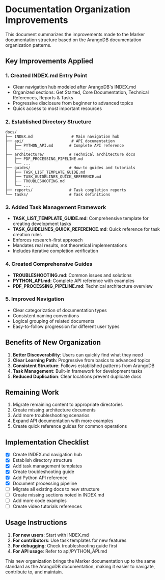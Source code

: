 # Documentation Organization Improvements

This document summarizes the improvements made to the Marker documentation structure based on the ArangoDB documentation organization patterns.

## Key Improvements Applied

### 1. Created INDEX.md Entry Point
- Clear navigation hub modeled after ArangoDB's INDEX.md
- Organized sections: Get Started, Core Documentation, Technical References, Reports & Tasks
- Progressive disclosure from beginner to advanced topics
- Quick access to most important resources

### 2. Established Directory Structure
```
docs/
├── INDEX.md                 # Main navigation hub
├── api/                     # API documentation
│   ├── PYTHON_API.md       # Complete API reference
│   └── ...
├── architecture/           # Technical architecture docs
│   ├── PDF_PROCESSING_PIPELINE.md
│   └── ...
├── guides/                 # How-to guides and tutorials
│   ├── TASK_LIST_TEMPLATE_GUIDE.md
│   ├── TASK_GUIDELINES_QUICK_REFERENCE.md
│   ├── TROUBLESHOOTING.md
│   └── ...
├── reports/                # Task completion reports
└── tasks/                  # Task definitions
```

### 3. Added Task Management Framework
- **TASK_LIST_TEMPLATE_GUIDE.md**: Comprehensive template for creating development tasks
- **TASK_GUIDELINES_QUICK_REFERENCE.md**: Quick reference for task creation rules
- Enforces research-first approach
- Mandates real results, not theoretical implementations
- Includes iterative completion verification

### 4. Created Comprehensive Guides
- **TROUBLESHOOTING.md**: Common issues and solutions
- **PYTHON_API.md**: Complete API reference with examples
- **PDF_PROCESSING_PIPELINE.md**: Technical architecture overview

### 5. Improved Navigation
- Clear categorization of documentation types
- Consistent naming conventions
- Logical grouping of related documents
- Easy-to-follow progression for different user types

## Benefits of New Organization

1. **Better Discoverability**: Users can quickly find what they need
2. **Clear Learning Path**: Progressive from basics to advanced topics
3. **Consistent Structure**: Follows established patterns from ArangoDB
4. **Task Management**: Built-in framework for development tasks
5. **Reduced Duplication**: Clear locations prevent duplicate docs

## Remaining Work

1. Migrate remaining content to appropriate directories
2. Create missing architecture documents
3. Add more troubleshooting scenarios
4. Expand API documentation with more examples
5. Create quick reference guides for common operations

## Implementation Checklist

- [x] Create INDEX.md navigation hub
- [x] Establish directory structure
- [x] Add task management templates
- [x] Create troubleshooting guide
- [x] Add Python API reference
- [x] Document processing pipeline
- [ ] Migrate all existing docs to new structure
- [ ] Create missing sections noted in INDEX.md
- [ ] Add more code examples
- [ ] Create video tutorials references

## Usage Instructions

1. **For new users**: Start with INDEX.md
2. **For contributors**: Use task templates for new features
3. **For debugging**: Check troubleshooting guide first
4. **For API usage**: Refer to api/PYTHON_API.md

This new organization brings the Marker documentation up to the same standard as the ArangoDB documentation, making it easier to navigate, contribute to, and maintain.